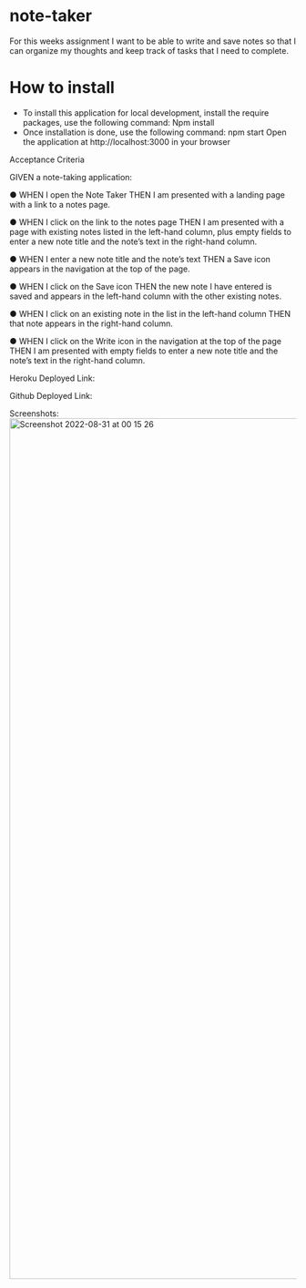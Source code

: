 # note-taker

For this weeks assignment I want to be able to write and save notes so that I can organize my thoughts and keep track of tasks that I need to complete.


# How to install

* To install this application for local development, install the require packages, use the following command:
Npm install
* Once installation is done, use the following command:
npm start
Open the application at http://localhost:3000 in your browser

Acceptance Criteria

GIVEN a note-taking application:

● WHEN I open the Note Taker THEN I am presented with a landing page with a link to a notes page.

● WHEN I click on the link to the notes page THEN I am presented with a page with existing notes listed in the left-hand column, plus empty fields to enter a new note title and the note’s text in the right-hand column.

● WHEN I enter a new note title and the note’s text THEN a Save icon appears in the navigation at the top of the page.

● WHEN I click on the Save icon THEN the new note I have entered is saved and appears in the left-hand column with the other existing notes.

● WHEN I click on an existing note in the list in the left-hand column THEN that note appears in the right-hand column.

● WHEN I click on the Write icon in the navigation at the top of the page THEN I am presented with empty fields to enter a new note title and the note’s text in the right-hand column.


Heroku Deployed Link:



Github Deployed Link:

Screenshots:
<img width="1512" alt="Screenshot 2022-08-31 at 00 15 26" src="https://user-images.githubusercontent.com/102623563/187749070-5dd624cb-b581-4ea6-a49b-87f93f35bca1.png">